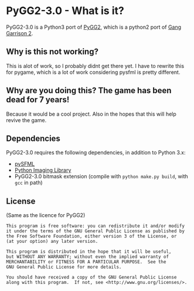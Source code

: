 PyGG2-3.0 - What is it?
====================

PyGG2-3.0 is a Python3 port of  [PyGG2](https://github.com/PyGG2/PyGG2), which is a python2 port of [Gang Garrison 2](http://ganggarrison.com/).


Why is this not working?
------------
This is alot of work, so I probably didnt get there yet.
I have to rewrite this for pygame, which is a lot of work considering pysfml is pretty different.

Why are you doing this? The game has been dead for 7 years!
------------
Because it would be a cool project.
Also in the hopes that this will help revive the game.

Dependencies
------------

PyGG2-3.0 requires the following dependencies, in addition to Python 3.x:

* [pySFML ](https://pypi.org/project/sfml/) 
* [Python Imaging Library](https://pypi.org/project/Pillow/)
* PyGG2-3.0 bitmask extension (compile with `python make.py build`, with `gcc` in path)

License
-------
(Same as the licence for PyGG2)

    This program is free software: you can redistribute it and/or modify
    it under the terms of the GNU General Public License as published by
    the Free Software Foundation, either version 3 of the License, or
    (at your option) any later version.

    This program is distributed in the hope that it will be useful,
    but WITHOUT ANY WARRANTY; without even the implied warranty of
    MERCHANTABILITY or FITNESS FOR A PARTICULAR PURPOSE.  See the
    GNU General Public License for more details.

    You should have received a copy of the GNU General Public License
    along with this program.  If not, see <http://www.gnu.org/licenses/>.

